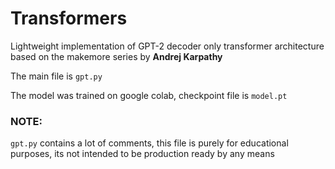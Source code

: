 # Transformers

Lightweight implementation of GPT-2 decoder only transformer architecture based on the makemore series by **Andrej Karpathy**


The main file is `gpt.py`

The model was trained on google colab, checkpoint file is `model.pt`


### NOTE:

`gpt.py` contains a lot of comments, this file is purely for educational purposes, its not intended to be production ready by any means